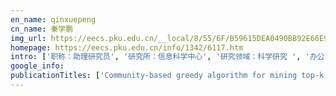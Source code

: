 ```yaml
---
en_name: qinxuepeng
cn_name: 秦学鹏
img_url: https://eecs.pku.edu.cn/__local/8/55/6F/B59615DEA0490BB92E66E9ACEC9_C2E78F8B_82C2.jpg?e=.jpg
homepage: https://eecs.pku.edu.cn/info/1342/6117.htm
intro: ['职称：助理研究员', '研究所：信息科学中心', '研究领域：科学研究 ', '办公电话：010-0908990', '电子邮件：78978989@qq.com', '个人主页：http://haat.h.4006000949.com/ ']
google_info: 
publicationTitles: ['Community-based greedy algorithm for mining top-k influential nodes in mobile social networks', 'Deep architecture for traffic flow prediction: deep belief networks with multitask learning', 'Influence blocking maximization in social networks under the competitive linear threshold model', 'Influence blocking maximization in social networks under the competitive linear threshold model', 'Simulated annealing based influence maximization in social networks', 'Influence maximization on large-scale mobile social network: a divide-and-conquer method', 'An experimental study of large-scale mobile social network', 'Deep air learning: Interpolation, prediction, and feature analysis of fine-grained air quality', 'Dynamic Network Embedding: An Extended Approach for Skip-gram based Network Embedding.', 'An on-road wireless sensor network approach for urban traffic state monitoring', 'Influential node tracking on dynamic social network: An interchange greedy approach', 'A mixed process neural network and its application to churn prediction in mobile communications', 'Efficient skyline computation in structured peer-to-peer systems', 'A kalman filter based approach for outlier detection in sensor networks', 'Deep architecture for traffic flow prediction', 'Anchor points seeking of large urban crowd based on the mobile billing data', 'A deep spatial-temporal ensemble model for air quality prediction', 'Structinf: Mining structural influence from social streams', 'Deep process neural network for temporal deep learning', 'Transportation modes identification from mobile phone data using probabilistic models', 'MEgo2Vec: Embedding matched ego networks for user alignment across social networks', 'An online approach based on locally weighted learning for short-term traffic flow prediction', 'Mining geographic episode association patterns of abnormal events in global earth science data', 'User-oriented materialized view selection', 'Encoding tree sparsity in multi-task learning: A probabilistic framework', 'A online boosting approach for traffic flow forecasting under abnormal conditions', 'Influence blocking maximization in social networks under the competitive linear threshold model technical report', 'Galaxy Network Embedding: A Hierarchical Community Structure Preserving Approach.', 'CLAIM: An efficient method for relaxed frequent closed itemsets mining over stream data', 'On influential nodes tracking in dynamic social networks', 'A fast and efficient algorithm for mining top-k nodes in complex networks', 'Overlapping decomposition for causal graphical modeling', 'Discrete trajectory prediction on mobile data', 'A novel approach to estimate human space-time path based on mobile phone call records', 'Hybrid process neural network based on spatio-temporal similarities for short-term traffic flow prediction', 'Dealing with query contention issue in real-time data warehouses by dynamic multi-level caches', 'Improving deep neural network ensembles using reconstruction error', 'Hierarchical destination prediction based on GPS history', 'Process neural network modeling for real time short-term traffic flow prediction', 'Accelerating sequence searching: dimensionality reduction method', 'Real-time short-term traffic flow forecasting based on process neural network', 'A multiple svr approach with time lags for traffic flow prediction', 'A novel spatio-temporal clustering approach by process similarity', 'Effective semisupervised community detection using negative information', 'Who were you talking to-Mining interpersonal relationships from cellphone network data', 'Adequacy of data for mining individual friendship pattern from cellular phone call logs', 'Traffic events oriented dynamic traffic assignment model for expressway network: a network flow approach', 'Dynamic boosting in deep learning using reconstruction error', 'Cost sensitive GPS-based activity recognition', 'A short-term freeway traffic flow prediction method based on road section traffic flow structure pattern', 'An adaptive traffic flow prediction mechanism based on locally weighted learning', 'Multi-task medical concept normalization using multi-view convolutional neural network', 'Overlapping decomposition for Gaussian graphical modeling', 'Metric-based multi-task grouping neural network for traffic flow forecasting', 'A spatial-temporal topic segmentation model for human mobile behavior', 'Numerical learning method for process neural network', 'Spatio-temporal routine mining on mobile phone data', 'Probabilistic dynamic causal model for temporal data', 'An adaption of relief for redundant feature elimination', 'Sepne: Bringing separability to network embedding', 'Dane: Domain adaptive network embedding', 'Collective causal inference with lag estimation', 'Traffic zone division using mobile billing data', 'Automated urban location annotation on mobile records', 'Statistical analysis of real large-scale mobile social network', 'Multi-objective programming based ambiguous routes identification of expressway network [J]', 'An Online Approach Based on Locally Weighted Learning for Real Time Traffic Flow Prediction', 'Tag2vec: Learning tag representations in tag networks', 'Temporal causal inference with time lag', 'Routine mining based anomaly detection in mobile phone data', 'Inferring diffusion network on incomplete cascade data', 'A Freeway Exit Volume Prediction Method Based on Traffic Origin-Destination Stability Pattern', 'Locally kernel regression adapting with data distribution in prediction of traffic flow', 'Adaptive fit parameters tuning with data density changes in locally weighted learning', 'Squeezing long sequence data for efficient similarity search', 'Hierarchical Community Structure Preserving Network Embedding: A Subspace Approach', 'Real-Time Estimation of the Urban Air Quality with Mobile Sensor System', 'Chinese medical concept normalization by using text and comorbidity network embedding', 'Learning dynamic dependency network structure with time lag', 'Network topology inference from incomplete observation data.', 'Measurement analysis of traffic flow uncertainty on Chinese highway network', 'Process decision tree model based on multi-dimensional time series', 'City Traffic Status Estimation Based on Floating Car Data', 'Adaptive Knowledge Transfer Based on Locally Weighted Learning', 'Deducing and forecasting expressway status based on toll collection data', 'Relationship on traffic volume of urban, suburban and outside city of Beijing expressway', 'Chemical characteristics of fine particles during spring dust storm dominant period in two Chinese cities, Baotou and Wuwei', 'Inferring explicit and implicit social ties simultaneously in mobile social networks', 'Real-time Transportation Prediction Correction using Reconstruction Error in Deep Learning', 'Multi-Component Graph Convolutional Collaborative Filtering', 'GraLSP: Graph Neural Networks with Local Structural Patterns', 'Tag2gauss: learning tag representations via Gaussian distribution in tagged networks', 'GCN-LASE: towards adequately incorporating link attributes in graph convolutional networks', 'Inferring diffusion networks with life stage heterogeneity', 'Budget Minimization with Time and Influence Constraints in Social Network', 'Adaptive Weight Optimization for Classification of Imbalanced Data', 'Measurement analysis of traffic flow uncertainty on Chinese highway network', '     OD  ȶ  ģʽ  ĸ   ٹ ·         Ԥ  ⷽ    о ', 'Novel approach of depicting urban transportation based on mobile billing data', 'A Kalman Filter Based Approach for Outlier Detection in Sensor Networks', 'Modeling and query the uncertainty of network constrained moving objects based on RFID data', 'An optimized process neural network model', 'Time Lag Concerned Dynamic Dependency Network Structure Learning']
---
```

